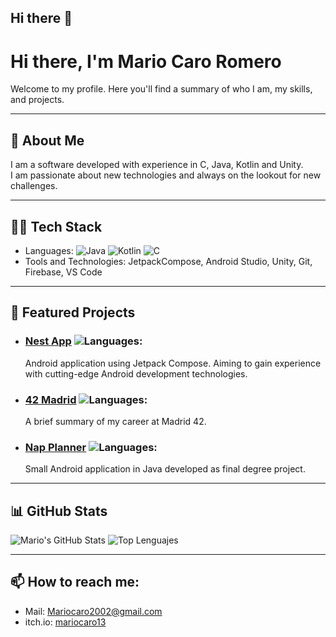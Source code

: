 ## Hi there 👋

<!--
**mariocaro13/mariocaro13** is a ✨ _special_ ✨ repository because its `README.md` (this file) appears on your GitHub profile.

Here are some ideas to get you started:

- 🔭 I’m currently working on ...
- 🌱 I’m currently learning ...
- 👯 I’m looking to collaborate on ...
- 🤔 I’m looking for help with ...
- 💬 Ask me about ...
- 📫 How to reach me: ...
- 😄 Pronouns: ...
- ⚡ Fun fact: ...
-->
# Hi there, I'm Mario Caro Romero

Welcome to my profile. Here you'll find a summary of who I am, my skills, and projects.

---

## 💬 About Me

I am a software developed with experience in C, Java, Kotlin and Unity.  
I am passionate about new technologies and always on the lookout for new challenges.

---

## 🧑‍💻 Tech Stack

- Languages: ![Java](https://img.shields.io/badge/Java-orange?logo=java&logoColor=white&style=flat-square) ![Kotlin](https://img.shields.io/badge/Kotlin-7F52FF?logo=kotlin&logoColor=white&style=flat-square) ![C](https://img.shields.io/badge/C-00599C?logo=c&logoColor=white&style=flat-square)
- Tools and Technologies: JetpackCompose, Android Studio, Unity, Git, Firebase, VS Code  

---

## 🔭 Featured Projects

- ### **[Nest App](https://github.com/mariocaro13/Nest-App)** ![Languages](https://img.shields.io/github/languages/top/mariocaro13/Nest-App):
  Android application using Jetpack Compose. Aiming to gain experience with cutting-edge Android development technologies.

- ### **[42 Madrid](https://github.com/mariocaro13/42_Madrid)** ![Languages]((https://img.shields.io/github/languages/top/mariocaro13/libft)(https://img.shields.io/github/languages/top/mariocaro13/ft_printf)):  
  A brief summary of my career at Madrid 42.
  
- ### **[Nap Planner](https://github.com/mariocaro13/NapPlanner)** ![Languages](https://img.shields.io/github/languages/top/mariocaro13/NapPlanner):  
  Small Android application in Java developed as final degree project.  

---
## 📊 GitHub Stats

![Mario's GitHub Stats](https://github-readme-stats.vercel.app/api?username=mariocaro13&show_icons=true&theme=dark&hide_border=true)
![Top Lenguajes](https://github-readme-stats.vercel.app/api/top-langs?username=mariocaro13&layout=compact&theme=dark&hide_border=true)

---
## 📫 How to reach me:
- Mail: Mariocaro2002@gmail.com
- itch.io: [mariocaro13](https://mariocaro13.itch.io)
